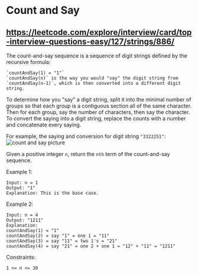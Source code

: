 # Count and Say
## https://leetcode.com/explore/interview/card/top-interview-questions-easy/127/strings/886/

The count-and-say sequence is a sequence of digit strings defined by the recursive formula:

    `countAndSay(1) = "1"`
    `countAndSay(n)` is the way you would "say" the digit string from `countAndSay(n-1)`, which is then converted into a different digit string.

To determine how you "say" a digit string, split it into the minimal number of groups so that each group is a contiguous section all of the same character. Then for each group, say the number of characters, then say the character. To convert the saying into a digit string, replace the counts with a number and concatenate every saying.

For example, the saying and conversion for digit string `"3322251"`:
![count and say picture]()

Given a positive integer `n`, return the `nth` term of the count-and-say sequence.

 

Example 1:

	Input: n = 1
	Output: "1"
	Explanation: This is the base case.

Example 2:

	Input: n = 4
	Output: "1211"
	Explanation:
	countAndSay(1) = "1"
	countAndSay(2) = say "1" = one 1 = "11"
	countAndSay(3) = say "11" = two 1's = "21"
	countAndSay(4) = say "21" = one 2 + one 1 = "12" + "11" = "1211"

 

Constraints:

	1 <= n <= 30

